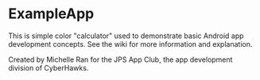 # ExampleApp
This is simple color "calculator" used to demonstrate basic Android app development concepts.
See the wiki for more information and explanation.

Created by Michelle Ran for the JPS App Club, the app development division of CyberHawks.
